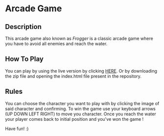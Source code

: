 Arcade Game
===============================

## Description

This arcade game also known as _Frogger_ is a classic arcade game where you have to avoid all enemies and reach the water.

## How To Play

You can play by using the live version by clicking [HERE](http://). Or by downloading the zip file and opening the index.html file present in the repository.

## Rules 

You can choose the character you want to play with by clicking the image of said character and confirming.
To win the game use your keyboard arrows (UP DOWN LEFT RIGHT) to move you character. Once you reach the water your player comes back to initial position and you've won the game !

Have fun! :)
